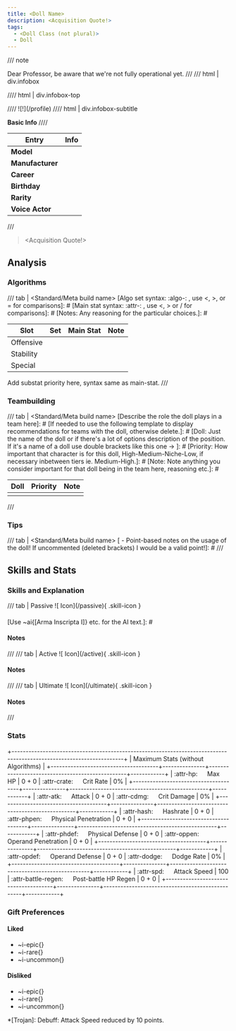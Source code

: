 ```yaml
---
title: <Doll Name>
description: <Acquisition Quote!>
tags:
  - <Doll Class (not plural)>
  - Doll
---
```

[Hello prospective guide creator! I'm here to assist you with creating your first doll article!]: #
[All around this template you'll see comments like this one! They're here to guide you on the usage of fields!]: #
[Before publishing the page, make sure you delete them!]: #
[Now a quick-start template notes:)]: #
[1! I have left multiple texts with < ... > around the template! Those are for you to replace with the correct data for the doll!]: #
[For example search and replace <Doll Name> with the name of the doll ie. "Antonina"]: #
[Make sure to upload the full set of images (icon, profile, passive, active, ultimate) to the folder /docs/assets/img/dolls/<Doll Name>]: #
[Then if you did everything correctly they'll be used in the correct places automatically! Suggested ratio for the profile is 3:2]: #
[Good luck and have fun writing about your favorite dolls!]: #
[(Make sure to look up to the "Meta" above those notes as well!)]: #

/// note

Dear Professor, be aware that we're not fully operational yet.
///
/// html | div.infobox

//// html | div.infobox-top

**<Doll Name>**
////
![<Doll Name>!](<Doll Name>/profile)
//// html | div.infobox-subtitle

**Basic Info**
////

| Entry            | Info                  |
|------------------|-----------------------|
| **Model**        |                       |
| **Manufacturer** |                       |
| **Career**       |                       |
| **Birthday**     |                       |
| **Rarity**       |                       |
| **Voice Actor**  |                       |
///

> <Acquisition Quote!>

[A basic introduction to the character from the lore/personality PoV should be written here!]: #

## Analysis
[Insert a gameplay-wise analysis of the doll here!]: #

### Algorithms
[If you have muliple builds, whenever you see the // tab | <build name> option duplicate it with a different name!]: #
/// tab | <Standard/Meta build name>
[Algo set syntax: :algo-<set name>:&nbsp;<set name capitalized>, use <, >, or = for comparisons]: #
[Main stat syntax: :attr-<attr name shorthand check the overrides attr folder>:&nbsp;<Attribute name>, use <, > or / for comparisons]: #
[Notes: Any reasoning for the particular choices.]: #

| Slot      | Set | Main Stat | Note |
|-----------|-----|-----------|------|
| Offensive |     |           |      |
| Stability |     |           |      |
| Special   |     |           |      |
Add substat priority here, syntax same as main-stat.
///
   
### Teambuilding
/// tab | <Standard/Meta build name>
[Describe the role the doll plays in a team here]: #
[If needed to use the following template to display recommendations for teams with the doll, otherwise delete.]: #
[Doll: Just the name of the doll or if there's a lot of options description of the position. If it's a name of a doll use double brackets like this one -> ]: #
[Priority: How important that character is for this doll, High-Medium-Niche-Low, if necessary inbetween tiers ie. Medium-High.]: #
[Note: Note anything you consider important for that doll being in the team here, reasoning etc.]: #

| Doll | Priority | Note |
|------|----------|------|
|      |          |      |
///

### Tips
/// tab | <Standard/Meta build name>
[ - Point-based notes on the usage of the doll! If uncommented (deleted brackets) I would be a valid point!]: #
///

## Skills and Stats
### Skills and Explanation
/// tab | Passive
![<Passive Name> Icon](<Doll Name>/passive){ .skill-icon }
#### <Passive Name>
[Insert description here! Should be exactly as in-game]: #
[Use ~ai{[Arma Inscripta I]} etc. for the AI text.]: #
#### Notes
[ - Extra notes! If the skill requires additional explanation, or has some quirks. Otherwise delete!]: #
///
/// tab | Active
![<Active Name> Icon](<Doll Name>/active){ .skill-icon }
#### <Active Name>
[Insert description here! Should be exactly as in-game]: #
#### Notes
[ - Extra notes! If the skill requires additional explanation, or has some quirks. Otherwise delete!]: #
///
/// tab | Ultimate
![<Ult Name> Icon](<Doll Name>/ultimate){ .skill-icon }
#### <Ult Name>
[Insert description here! Should be exactly as in-game]: #
#### Notes
[ - Extra notes! If the skill requires additional explanation, or has some quirks. Otherwise delete!]: #
///
### Stats
[Stats are set to zero for you to fill out! Should be the maximum possible, but note down if otherwise.]: #
+---------------------------------------------------------------------------------------------------------------------+
| Maximum Stats (without Algorithms)                                                                                  |
+--------------------------------------+---------------+-------------------------------------------------+------------+
| :attr-hp: &emsp; Max HP              | 0 + 0         | :attr-crate: &emsp; Crit Rate                   | 0%         |
+--------------------------------------+---------------+-------------------------------------------------+------------+
| :attr-atk: &emsp; Attack             | 0 + 0         | :attr-cdmg: &emsp; Crit Damage                  | 0%         |
+--------------------------------------+---------------+-------------------------------------------------+------------+
| :attr-hash: &emsp; Hashrate          | 0 + 0         | :attr-phpen: &emsp; Physical Penetration        | 0 + 0      |
+--------------------------------------+---------------+-------------------------------------------------+------------+
| :attr-phdef: &emsp; Physical Defense | 0 + 0         | :attr-oppen: &emsp; Operand Penetration         | 0 + 0      |
+--------------------------------------+---------------+-------------------------------------------------+------------+
| :attr-opdef: &emsp; Operand Defense  | 0 + 0         | :attr-dodge: &emsp; Dodge Rate                  | 0%         |
+--------------------------------------+---------------+-------------------------------------------------+------------+
| :attr-spd: &emsp; Attack Speed       | 100           | :attr-battle-regen: &emsp; Post-battle HP Regen | 0 + 0      |
+--------------------------------------+---------------+-------------------------------------------------+------------+
### Gift Preferences
#### Liked
 - ~i-epic{<Liked Orange Item>}
 - ~i-rare{<Liked Purple Item>}
 - ~i-uncommon{<Liked Blue Item>}
#### Disliked
 - ~i-epic{<Disliked Orange Item>}
 - ~i-rare{<Disliked Purple Item>}
 - ~i-uncommon{<Disliked Blue Item>}

[Insert Keywords after this point! The following is an example keyword, please remove it]: #
*[Trojan]: Debuff: Attack Speed reduced by 10 points.